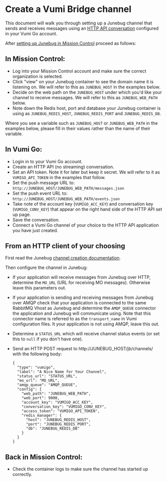 # Create a Vumi Bridge channel

This document will walk you through setting up a Junebug channel that sends
and receives messages using an [HTTP API conversation](http://vumi-go.readthedocs.org/en/latest/http_api.html) configured
in your Vumi Go account.

After [setting up Junebug in Mission Control](set-up-junebug-in-mc.md) proceed
as follows:

## In Mission Control:

* Log into your Mission Control account and make sure the correct organization
  is selected.
* Click "view" on your Junebug container to see the domain name it is
  listening on. We will refer to this as `JUNEBUG_HOST` in the examples
  below.
* Decide on the web path on the `JUNEBUG_HOST` under which you'd like your
  channel to receive messages. We will refer to this as `JUNEBUG_WEB_PATH`
  below.
* Note down the Redis host, port and database your Junebug container is using
  as `JUNEBUG_REDIS_HOST`, `JUNEBUG_REDIS_PORT` and `JUNEBUG_REDIS_DB`.

Where you see a variable such as `JUNEBUG_HOST` or `JUNEBUG_WEB_PATH` in the
examples below, please fill in their values rather than the name of their
variable.

## In Vumi Go:

* Login in to your Vumi Go account.
* Create an HTTP API (no streaming) conversation.
* Set an API token. Note it for later but keep it secret. We will refer to it
  as `VUMIGO_API_TOKEN` in the examples that follow.
* Set the push message URL to:
  `http://JUNEBUG_HOST/JUNEBUG_WEB_PATH/messages.json`
* Set the push event URL to:
  `http://JUNEBUG_HOST/JUNEBUG_WEB_PATH/events.json`
* Take note of the account key (`VUMIGO_ACC_KEY`) and conversation key
  (`VUMIGO_CONV_KEY`) that appear on the right hand side of the HTTP API
  set up page.
* Save the conversation.
* Connect a Vumi Go channel of your choice to the HTTP API application you have
  just created.

## From an HTTP client of your choosing

First read the Junebug [channel creation documentation](http://junebug.readthedocs.org/en/latest/http_api.html#post--channels-).

Then configure the channel in Junebug:

* If your application will receive messages from Junebug over HTTP, determine
  the `MO_URL` (URL for receiving MO messages). Otherwise leave this
  parameters out.
* If your application is sending and receiving messages from Junebug over AMQP
  check that your application is connected to the same RabbitMQ Vhost as
  Junebug and determine the `AMQP_QUEUE` connector the application and Junebug
  will communicate using. Note that this connector name is referred to as the
  `transport_name` in Vumi configuration files. It your application is not
  using AMQP, leave this out.
* Determine a `STATUS_URL` which will receive channel status events (or set
  this to `null` if you don't have one).
* Send an HTTP POST request to http://JUNEBUG_HOST/jb/channels/ with the
  following body:

  ```
  {
    "type": "vumigo",
    "label": "A Nice Name for Your Channel",
    "status_url": "STATUS_URL",
    "mo_url": "MO_URL",
    "amqp_queue": "AMQP_QUEUE",
    "config": {
      "web_path": "JUNEBUG_WEB_PATH",
      "web_port": 9000,
      "account_key": "VUMIGO_ACC_KEY",
      "conversation_key": "VUMIGO_CONV_KEY",
      "access_token": "VUMIGO_API_TOKEN",
      "redis_manager": {
        "host": "JUNEBUG_REDIS_HOST",
        "port": "JUNEBUG_REDIS_PORT",
        "db": "JUNEBUG_REDIS_DB"
      }
    }
  }
  ```

## Back in Mission Control:

* Check the container logs to make sure the channel has started up correctly.
